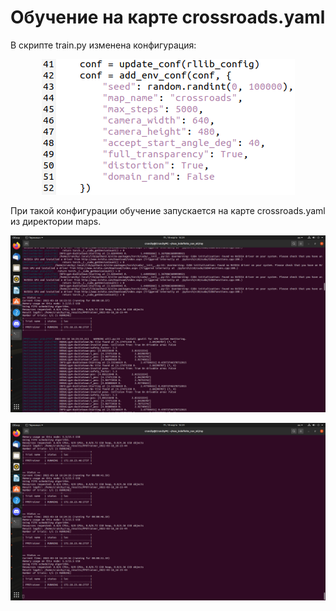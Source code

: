 # Обучение на карте crossroads.yaml

В скрипте train.py изменена конфигурация:

<p align="center">
<img src="screenshots/config.png"><br>
</p>

При такой конфигурации обучение запускается на карте crossroads.yaml из директории maps.

<p align="center">
<img src="screenshots/running_1.png"><br>
</p>

<p align="center">
<img src="screenshots/running_2.png"><br>
</p>